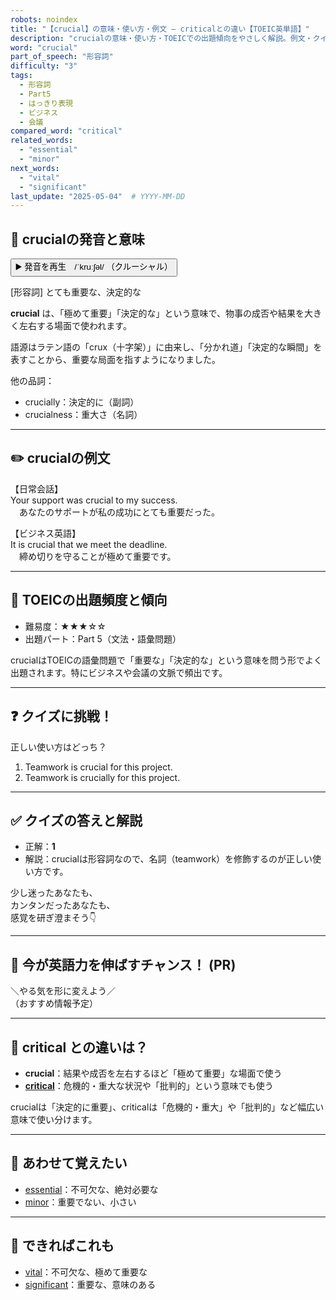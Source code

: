```yaml
---
robots: noindex
title: "【crucial】の意味・使い方・例文 ― criticalとの違い【TOEIC英単語】"
description: "crucialの意味・使い方・TOEICでの出題傾向をやさしく解説。例文・クイズ付きでcriticalとの違いもわかりやすく学べます。"
word: "crucial"
part_of_speech: "形容詞"
difficulty: "3"
tags:
  - 形容詞
  - Part5
  - はっきり表現
  - ビジネス
  - 会議
compared_word: "critical"
related_words:
  - "essential"
  - "minor"
next_words:
  - "vital"
  - "significant"
last_update: "2025-05-04"  # YYYY-MM-DD
---
```


## 🔰 crucialの発音と意味

<button class="play-audio" onclick="playTTS('crucial')">
  <span class="play-audio-main">
    ▶️ 発音を再生　/ˈkruːʃəl/
  </span>
  <span class="play-audio-sub">
    （クルーシャル）
  </span>
</button>

[形容詞] とても重要な、決定的な

**crucial** は、「極めて重要」「決定的な」という意味で、物事の成否や結果を大きく左右する場面で使われます。

語源はラテン語の「crux（十字架）」に由来し、「分かれ道」「決定的な瞬間」を表すことから、重要な局面を指すようになりました。

他の品詞：  
- crucially：決定的に（副詞）
- crucialness：重大さ（名詞）

---

## ✏️ crucialの例文

【日常会話】  
Your support was crucial to my success.  
　あなたのサポートが私の成功にとても重要だった。

【ビジネス英語】  
It is crucial that we meet the deadline.  
　締め切りを守ることが極めて重要です。

---

## 🎯 TOEICの出題頻度と傾向

- 難易度：★★★☆☆
- 出題パート：Part 5（文法・語彙問題）

crucialはTOEICの語彙問題で「重要な」「決定的な」という意味を問う形でよく出題されます。特にビジネスや会議の文脈で頻出です。

---

## ❓ クイズに挑戦！

正しい使い方はどっち？

1. Teamwork is crucial for this project.  
2. Teamwork is crucially for this project.

---

## ✅ クイズの答えと解説

- 正解：**1**
- 解説：crucialは形容詞なので、名詞（teamwork）を修飾するのが正しい使い方です。

少し迷ったあなたも、  
カンタンだったあなたも、  
感覚を研ぎ澄まそう👇️

---

## 🚀 今が英語力を伸ばすチャンス！ (PR)

<div class="info-center">
＼やる気を形に変えよう／<br>  
（おすすめ情報予定）
</div>

---

## 🤔  critical との違いは？

- **crucial**：結果や成否を左右するほど「極めて重要」な場面で使う
- **[critical](/critical)**：危機的・重大な状況や「批判的」という意味でも使う

crucialは「決定的に重要」、criticalは「危機的・重大」や「批判的」など幅広い意味で使い分けます。

---

## 🧩 あわせて覚えたい

- [essential](/essential)：不可欠な、絶対必要な
- [minor](/minor)：重要でない、小さい

---

## 📖 できればこれも

- [vital](/vital)：不可欠な、極めて重要な
- [significant](/significant)：重要な、意味のある

<!-- cvid: aid39_bid12 -->
